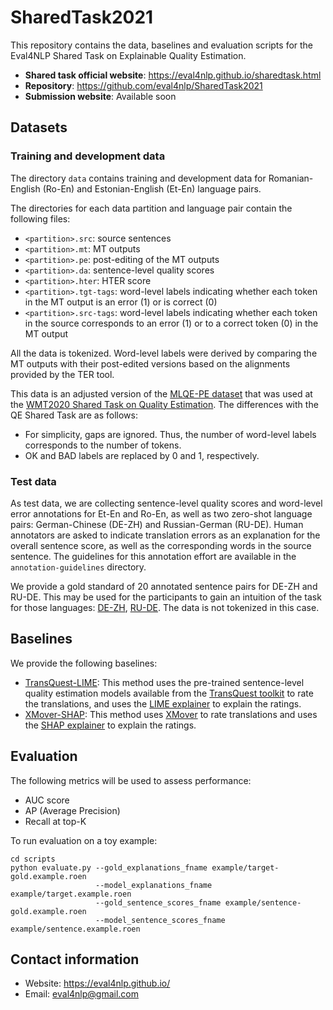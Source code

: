 # SharedTask2021

This repository contains the data, baselines and evaluation scripts for the Eval4NLP Shared Task on
Explainable Quality Estimation.

- **Shared task official website**: https://eval4nlp.github.io/sharedtask.html
- **Repository**: https://github.com/eval4nlp/SharedTask2021
- **Submission website**: Available soon

## Datasets

### Training and development data

The directory `data` contains training and development data for Romanian-English (Ro-En) and Estonian-English (Et-En)
language pairs.

The directories for each data partition and language pair contain the following files:

- `<partition>.src`: source sentences
- `<partition>.mt`: MT outputs
- `<partition>.pe`: post-editing of the MT outputs
- `<partition>.da`: sentence-level quality scores
- `<partition>.hter`: HTER score
- `<partition>.tgt-tags`: word-level labels indicating whether each token in the MT output is an error (1)
  or is correct (0)
- `<partition>.src-tags`: word-level labels indicating whether each token in the source corresponds to an error (1)
  or to a correct token (0) in the MT output

All the data is tokenized. Word-level labels were derived by comparing the MT outputs with their post-edited versions
based on the alignments provided by the TER tool.

This data is an adjusted version of the [MLQE-PE dataset](https://github.com/sheffieldnlp/mlqe-pe) that was used
at the [WMT2020 Shared Task on Quality Estimation](http://www.statmt.org/wmt20/quality-estimation-task.html).
The differences with the QE Shared Task are as follows:
- For simplicity, gaps are ignored. Thus, the number of word-level labels corresponds to the number of tokens.
- OK and BAD labels are replaced by 0 and 1, respectively.

### Test data

As test data, we are collecting sentence-level quality scores and word-level error annotations for Et-En and Ro-En,
as well as two zero-shot language pairs: German-Chinese (DE-ZH) and Russian-German (RU-DE). Human annotators are 
asked to indicate translation errors as an explanation for the overall sentence score, as well as the corresponding words
in the source sentence. The guidelines for this annotation effort are available in the `annotation-guidelines` directory.

We provide a gold standard of 20 annotated sentence pairs for DE-ZH and RU-DE. This may be used for the participants to gain an intuition of the task for those languages: [DE-ZH](https://drive.google.com/file/d/15oOoVof6mazqfyxoXJtqep9f2DPZZA4L/view?usp=sharing), [RU-DE](https://docs.google.com/document/d/1uW8Lx-MkwBZy0NVvM3z45fqPWS-HqnIpO8x1amCzM1o/edit?usp=sharing). The data is not tokenized in this case. 

## Baselines

We provide the following baselines:

* [TransQuest-LIME](baselines/transquest-lime.ipynb): This method uses the pre-trained sentence-level
quality estimation models available from the [TransQuest toolkit](https://github.com/TharinduDR/TransQuest)
to rate the translations, and uses the [LIME explainer](https://github.com/marcotcr/lime) to explain the ratings.
* [XMover-SHAP](baselines/xmover-shap/xmover-shap.ipynb): This method uses [XMover](https://github.com/AIPHES/ACL20-Reference-Free-MT-Evaluation)
to rate translations and uses the [SHAP explainer](https://github.com/slundberg/shap) to explain the ratings.


## Evaluation

The following metrics will be used to assess performance:
- AUC score
- AP (Average Precision)
- Recall at top-K

To run evaluation on a toy example:
```
cd scripts
python evaluate.py --gold_explanations_fname example/target-gold.example.roen 
                   --model_explanations_fname example/target.example.roen
                   --gold_sentence_scores_fname example/sentence-gold.example.roen
                   --model_sentence_scores_fname example/sentence.example.roen
```

## Contact information
- Website: https://eval4nlp.github.io/
- Email: eval4nlp@gmail.com
